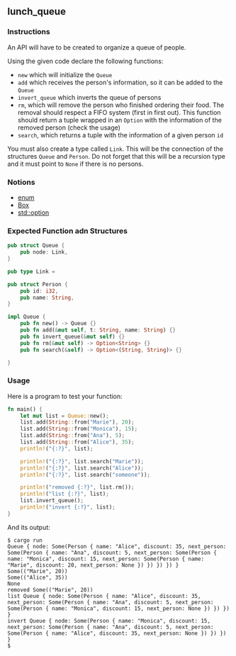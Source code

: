 ## lunch_queue

### Instructions

An API will have to be created to organize a queue of people.

Using the given code declare the following functions:

- `new` which will initialize the `Queue`
- `add` which receives the person's information, so it can be added to the `Queue`
- `invert_queue` which inverts the queue of persons
- `rm`, which will remove the person who finished ordering their food.
  The removal should respect a FIFO system (first in first out). This function should return a tuple wrapped in an `Option` with the information of the removed person (check the usage)
- `search`, which returns a tuple with the information of a given person `id`

You must also create a type called `Link`. This will be the connection of the structures `Queue` and `Person`.
Do not forget that this will be a recursion type and it must point to `None` if there is no persons.

### Notions

- [enum](https://doc.rust-lang.org/rust-by-example/custom_types/enum.html)
- [Box](https://doc.rust-lang.org/book/ch15-01-box.html)
- [std::option](https://doc.rust-lang.org/std/option/)

### Expected Function adn Structures

```rust
pub struct Queue {
    pub node: Link,
}

pub type Link =

pub struct Person {
    pub id: i32,
    pub name: String,
}

impl Queue {
    pub fn new() -> Queue {}
    pub fn add(&mut self, t: String, name: String) {}
    pub fn invert_queue(&mut self) {}
    pub fn rm(&mut self) -> Option<String> {}
    pub fn search(&self) -> Option<(String, String)> {}

}
```

### Usage

Here is a program to test your function:

```rust
fn main() {
    let mut list = Queue::new();
    list.add(String::from("Marie"), 20);
    list.add(String::from("Monica"), 15);
    list.add(String::from("Ana"), 5);
    list.add(String::from("Alice"), 35);
    println!("{:?}", list);

    println!("{:?}", list.search("Marie"));
    println!("{:?}", list.search("Alice"));
    println!("{:?}", list.search("someone"));

    println!("removed {:?}", list.rm());
    println!("list {:?}", list);
    list.invert_queue();
    println!("invert {:?}", list);
}
```

And its output:

```console
$ cargo run
Queue { node: Some(Person { name: "Alice", discount: 35, next_person: Some(Person { name: "Ana", discount: 5, next_person: Some(Person { name: "Monica", discount: 15, next_person: Some(Person { name: "Marie", discount: 20, next_person: None }) }) }) }) }
Some(("Marie", 20))
Some(("Alice", 35))
None
removed Some(("Marie", 20))
list Queue { node: Some(Person { name: "Alice", discount: 35, next_person: Some(Person { name: "Ana", discount: 5, next_person: Some(Person { name: "Monica", discount: 15, next_person: None }) }) }) }
invert Queue { node: Some(Person { name: "Monica", discount: 15, next_person: Some(Person { name: "Ana", discount: 5, next_person: Some(Person { name: "Alice", discount: 35, next_person: None }) }) }) }
$
```
